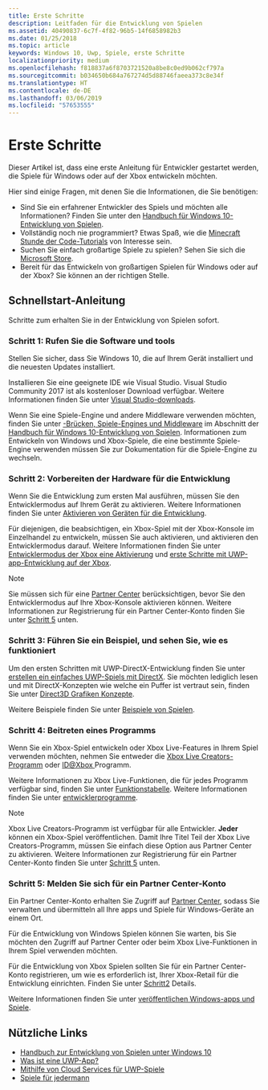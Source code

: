 ```yaml
---
title: Erste Schritte
description: Leitfaden für die Entwicklung von Spielen
ms.assetid: 40490837-6c7f-4f82-96b5-14f6858982b3
ms.date: 01/25/2018
ms.topic: article
keywords: Windows 10, Uwp, Spiele, erste Schritte
localizationpriority: medium
ms.openlocfilehash: f818837a6f8703721520a8be8c0ed9b062cf797a
ms.sourcegitcommit: b034650b684a767274d5d88746faeea373c8e34f
ms.translationtype: HT
ms.contentlocale: de-DE
ms.lasthandoff: 03/06/2019
ms.locfileid: "57653555"
---
```

# <a name="getting-started"></a>Erste Schritte

Dieser Artikel ist, dass eine erste Anleitung für Entwickler gestartet werden, die Spiele für Windows oder auf der Xbox entwickeln möchten. 

Hier sind einige Fragen, mit denen Sie die Informationen, die Sie benötigen:
* Sind Sie ein erfahrener Entwickler des Spiels und möchten alle Informationen? Finden Sie unter den [Handbuch für Windows 10-Entwicklung von Spielen](e2e.md).
* Vollständig noch nie programmiert? Etwas Spaß, wie die [Minecraft Stunde der Code-Tutorials](https://code.org/minecraft) von Interesse sein.
* Suchen Sie einfach großartige Spiele zu spielen? Sehen Sie sich die [Microsoft Store](https://www.microsoft.com/store).
* Bereit für das Entwickeln von großartigen Spielen für Windows oder auf der Xbox?  Sie können an der richtigen Stelle.

## <a name="quick-start-guide"></a>Schnellstart-Anleitung

Schritte zum erhalten Sie in der Entwicklung von Spielen sofort.

### <a name="step-1-get-the-software-and-tools"></a>Schritt 1: Rufen Sie die Software und tools

Stellen Sie sicher, dass Sie Windows 10, die auf Ihrem Gerät installiert und die neuesten Updates installiert.

Installieren Sie eine geeignete IDE wie Visual Studio. Visual Studio Community 2017 ist als kostenloser Download verfügbar. Weitere Informationen finden Sie unter [Visual Studio-downloads](https://www.visualstudio.com/downloads/).

Wenn Sie eine Spiele-Engine und andere Middleware verwenden möchten, finden Sie unter [-Brücken, Spiele-Engines und Middleware](e2e.md#bridges-game-engines-and-middleware) im Abschnitt der [Handbuch für Windows 10-Entwicklung von Spielen](e2e.md). Informationen zum Entwickeln von Windows und Xbox-Spiele, die eine bestimmte Spiele-Engine verwenden müssen Sie zur Dokumentation für die Spiele-Engine zu wechseln.

### <a name="step-2-prepare-your-hardware-for-development"></a>Schritt 2: Vorbereiten der Hardware für die Entwicklung

Wenn Sie die Entwicklung zum ersten Mal ausführen, müssen Sie den Entwicklermodus auf Ihrem Gerät zu aktivieren. Weitere Informationen finden Sie unter [Aktivieren von Geräten für die Entwicklung](../get-started/enable-your-device-for-development.md).

Für diejenigen, die beabsichtigen, ein Xbox-Spiel mit der Xbox-Konsole im Einzelhandel zu entwickeln, müssen Sie auch aktivieren, und aktivieren den Entwicklermodus darauf. Weitere Informationen finden Sie unter [Entwicklermodus der Xbox eine Aktivierung](../xbox-apps/devkit-activation.md) und [erste Schritte mit UWP-app-Entwicklung auf der Xbox](../xbox-apps/getting-started.md). 

> [!Note]
> Sie müssen sich für eine [Partner Center](https://partner.microsoft.com/dashboard) berücksichtigen, bevor Sie den Entwicklermodus auf Ihre Xbox-Konsole aktivieren können. Weitere Informationen zur Registrierung für ein Partner Center-Konto finden Sie unter [Schritt 5](#step-5-sign-up-for-a-partner-center-account) unten.

### <a name="step-3-run-a-sample-and-see-how-it-works"></a>Schritt 3: Führen Sie ein Beispiel, und sehen Sie, wie es funktioniert

Um den ersten Schritten mit UWP-DirectX-Entwicklung finden Sie unter [erstellen ein einfaches UWP-Spiels mit DirectX](tutorial--create-your-first-uwp-directx-game.md). Sie möchten lediglich lesen und mit DirectX-Konzepten wie welche ein Puffer ist vertraut sein, finden Sie unter [Direct3D Grafiken Konzepte](../graphics-concepts/index.md).

Weitere Beispiele finden Sie unter [Beispiele von Spielen](e2e.md#game-samples).

### <a name="step-4-consider-joining-a-program"></a>Schritt 4: Beitreten eines Programms

Wenn Sie ein Xbox-Spiel entwickeln oder Xbox Live-Features in Ihrem Spiel verwenden möchten, nehmen Sie entweder die [Xbox Live Creators-Programm](https://developer.microsoft.com/games/xbox/xboxlive/creator) oder [ ID@Xbox ](https://www.xbox.com/Developers/id) Programm. 

Weitere Informationen zu Xbox Live-Funktionen, die für jedes Programm verfügbar sind, finden Sie unter [Funktionstabelle](../xbox-live/developer-program-overview.md#feature-table). Weitere Informationen finden Sie unter [entwicklerprogramme](e2e.md#developer-programs).

> [!Note]
> Xbox Live Creators-Programm ist verfügbar für alle Entwickler. **Jeder** können ein Xbox-Spiel veröffentlichen. Damit Ihre Titel Teil der Xbox Live Creators-Programm, müssen Sie einfach diese Option aus Partner Center zu aktivieren. Weitere Informationen zur Registrierung für ein Partner Center-Konto finden Sie unter [Schritt 5](#step-5-sign-up-for-a-partner-center-account) unten.

### <a name="step-5-sign-up-for-a-partner-center-account"></a>Schritt 5: Melden Sie sich für ein Partner Center-Konto

Ein Partner Center-Konto erhalten Sie Zugriff auf [Partner Center](https://partner.microsoft.com/dashboard), sodass Sie verwalten und übermitteln all Ihre apps und Spiele für Windows-Geräte an einem Ort.

Für die Entwicklung von Windows Spielen können Sie warten, bis Sie möchten den Zugriff auf Partner Center oder beim Xbox Live-Funktionen in Ihrem Spiel verwenden möchten.

Für die Entwicklung von Xbox Spielen sollten Sie für ein Partner Center-Konto registrieren, um wie es erforderlich ist, Ihrer Xbox-Retail für die Entwicklung einrichten. Finden Sie unter [Schritt2](#step-2-prepare-your-hardware-for-development) Details.

Weitere Informationen finden Sie unter [veröffentlichen Windows-apps und Spiele](../publish/index.md).

## <a name="useful-links"></a>Nützliche Links

* [Handbuch zur Entwicklung von Spielen unter Windows 10](e2e.md)
* [Was ist eine UWP-App?](../get-started/universal-application-platform-guide.md)
* [Mithilfe von Cloud Services für UWP-Spiele](cloud-for-games.md)
* [Spiele für jedermann](accessibility-for-games.md)